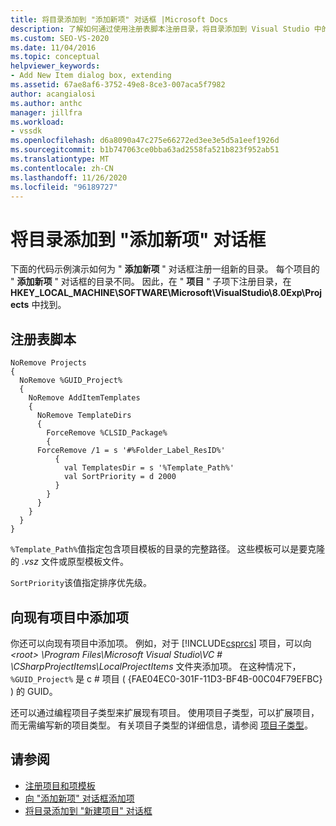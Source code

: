 ```yaml
---
title: 将目录添加到 "添加新项" 对话框 |Microsoft Docs
description: 了解如何通过使用注册表脚本注册目录，将目录添加到 Visual Studio 中的 "添加新项" 对话框。
ms.custom: SEO-VS-2020
ms.date: 11/04/2016
ms.topic: conceptual
helpviewer_keywords:
- Add New Item dialog box, extending
ms.assetid: 67ae8af6-3752-49e8-8ce3-007aca5f7982
author: acangialosi
ms.author: anthc
manager: jillfra
ms.workload:
- vssdk
ms.openlocfilehash: d6a8090a47c275e66272ed3ee3e5d5a1eef1926d
ms.sourcegitcommit: b1b747063ce0bba63ad2558fa521b823f952ab51
ms.translationtype: MT
ms.contentlocale: zh-CN
ms.lasthandoff: 11/26/2020
ms.locfileid: "96189727"
---
```

# <a name="add-directories-to-the-add-new-item-dialog-box"></a>将目录添加到 "添加新项" 对话框
下面的代码示例演示如何为 " **添加新项** " 对话框注册一组新的目录。 每个项目的 " **添加新项** " 对话框的目录不同。 因此，在 " **项目** " 子项下注册目录，在 **HKEY_LOCAL_MACHINE\SOFTWARE\Microsoft\VisualStudio\8.0Exp\Projects** 中找到。

## <a name="registry-script"></a>注册表脚本

```
NoRemove Projects
{
  NoRemove %GUID_Project%
  {
    NoRemove AddItemTemplates
    {
      NoRemove TemplateDirs
      {
        ForceRemove %CLSID_Package%
        {
      ForceRemove /1 = s '#%Folder_Label_ResID%'
          {
            val TemplatesDir = s '%Template_Path%'
            val SortPriority = d 2000
          }
        }
      }
    }
  }
}
```

 `%Template_Path%`值指定包含项目模板的目录的完整路径。 这些模板可以是要克隆的 *.vsz* 文件或原型模板文件。

 `SortPriority`该值指定排序优先级。

## <a name="add-items-to-an-existing-project"></a>向现有项目中添加项
 你还可以向现有项目中添加项。 例如，对于 [!INCLUDE[csprcs](../../data-tools/includes/csprcs_md.md)] 项目，可以向 *\<root> \Program Files\Microsoft Visual Studio\VC # \CSharpProjectItems\LocalProjectItems* 文件夹添加项。 在这种情况下， `%GUID_Project%` 是 c # 项目 ( {FAE04EC0-301F-11D3-BF4B-00C04F79EFBC} ) 的 GUID。

 还可以通过编程项目子类型来扩展现有项目。 使用项目子类型，可以扩展项目，而无需编写新的项目类型。 有关项目子类型的详细信息，请参阅 [项目子类型](../../extensibility/internals/project-subtypes.md)。

## <a name="see-also"></a>请参阅
- [注册项目和项模板](../../extensibility/internals/registering-project-and-item-templates.md)
- [向 "添加新项" 对话框添加项](../../extensibility/internals/adding-items-to-the-add-new-item-dialog-boxes.md)
- [将目录添加到 "新建项目" 对话框](../../extensibility/internals/adding-directories-to-the-new-project-dialog-box.md)

